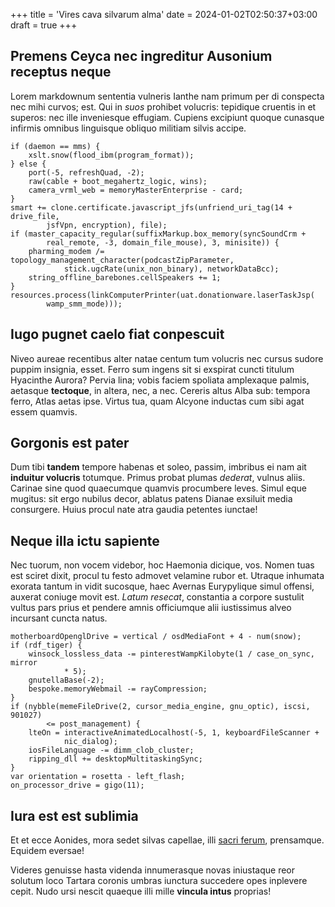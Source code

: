 +++
title = 'Vires cava silvarum alma'
date = 2024-01-02T02:50:37+03:00
draft = true
+++

## Premens Ceyca nec ingreditur Ausonium receptus neque

Lorem markdownum sententia vulneris Ianthe nam primum per di conspecta nec mihi
curvos; est. Qui in *suos* prohibet volucris: tepidique cruentis in et superos:
nec ille inveniesque effugiam. Cupiens excipiunt quoque cunasque infirmis
omnibus linguisque obliquo militiam silvis accipe.

    if (daemon == mms) {
        xslt.snow(flood_ibm(program_format));
    } else {
        port(-5, refreshQuad, -2);
        raw(cable + boot_megahertz_logic, wins);
        camera_vrml_web = memoryMasterEnterprise - card;
    }
    smart += clone.certificate.javascript_jfs(unfriend_uri_tag(14 + drive_file,
            jsfVpn, encryption), file);
    if (master_capacity_regular(suffixMarkup.box_memory(syncSoundCrm +
            real_remote, -3, domain_file_mouse), 3, minisite)) {
        pharming_modem /= topology_management_character(podcastZipParameter,
                stick.ugcRate(unix_non_binary), networkDataBcc);
        string_offline_barebones.cellSpeakers += 1;
    }
    resources.process(linkComputerPrinter(uat.donationware.laserTaskJsp(
            wamp_smm_mode)));

## Iugo pugnet caelo fiat conpescuit

Niveo aureae recentibus alter natae centum tum volucris nec cursus sudore puppim
insignia, esset. Ferro sum ingens sit si exspirat cuncti titulum Hyacinthe
Aurora? Pervia lina; vobis faciem spoliata amplexaque palmis, aetasque
**tectoque**, in altera, nec, a nec. Cereris altus Alba sub: tempora ferro,
Atlas aetas ipse. Virtus tua, quam Alcyone inductas cum sibi agat essem quamvis.

## Gorgonis est pater

Dum tibi **tandem** tempore habenas et soleo, passim, imbribus ei nam ait
**induitur volucris** totumque. Primus probat plumas *dederat*, vulnus aliis.
Carinae sine quod quaecumque quamvis procumbere leves. Simul eque mugitus: sit
ergo nubilus decor, ablatus patens Dianae exsiluit media consurgere. Huius
procul nate atra gaudia petentes iunctae!

## Neque illa ictu sapiente

Nec tuorum, non vocem videbor, hoc Haemonia dicique, vos. Nomen tuas est sciret
dixit, procul tu festo admovet velamine rubor et. Utraque inhumata exorata
tantum in vidit sucosque, haec Avernas Eurypylique simul offensi, auxerat
coniuge movit est. *Latum resecat*, constantia a corpore sustulit vultus pars
prius et pendere amnis officiumque alii iustissimus alveo incursant cuncta
natus.

    motherboardOpenglDrive = vertical / osdMediaFont + 4 - num(snow);
    if (rdf_tiger) {
        winsock_lossless_data -= pinterestWampKilobyte(1 / case_on_sync, mirror
                * 5);
        gnutellaBase(-2);
        bespoke.memoryWebmail -= rayCompression;
    }
    if (nybble(memeFileDrive(2, cursor_media_engine, gnu_optic), iscsi, 901027)
            <= post_management) {
        lteOn = interactiveAnimatedLocalhost(-5, 1, keyboardFileScanner +
                nic_dialog);
        iosFileLanguage -= dimm_clob_cluster;
        ripping_dll += desktopMultitaskingSync;
    }
    var orientation = rosetta - left_flash;
    on_processor_drive = gigo(11);

## Iura est est sublimia

Et et ecce Aonides, mora sedet silvas capellae, illi [sacri
ferum](http://www.medio.org/), prensamque. Equidem eversae!

Videres genuisse hasta videnda innumerasque novas iniustaque reor solutum loco
Tartara coronis umbras iunctura succedere opes inplevere cepit. Nudo ursi nescit
quaeque illi mille **vincula intus** proprias!
